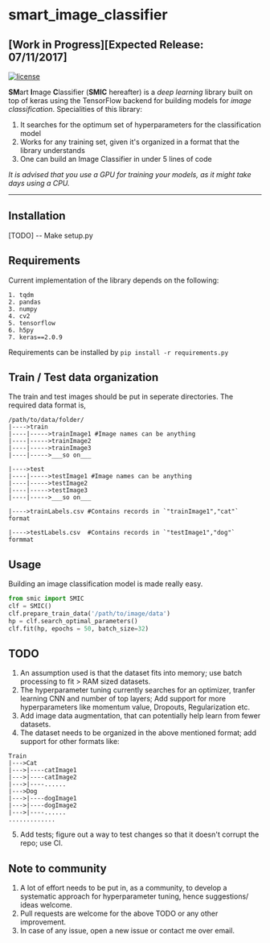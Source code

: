 # smart_image_classifier 
## [Work in Progress][Expected Release: 07/11/2017]
[![license](https://img.shields.io/github/license/mashape/apistatus.svg?maxAge=2592000)](https://github.com/anuragmishracse/smart_image_classifier/blob/master/LICENSE)

**SM**art **I**mage **C**lassifier (**SMIC** hereafter) is a _deep learning_ library built on top of keras using the TensorFlow backend for building models for _image classification_. 
Specialities of this library:
1. It searches for the optimum set of hyperparameters for the classification model
2. Works for any training set, given it's organized in a format that the library understands
3. One can build an Image Classifier in under 5 lines of code

_It is advised that you use a GPU for training your models, as it might take days using a CPU._

---------------------

## Installation
[TODO] -- Make setup.py

## Requirements
Current implementation of the library depends on the following:
```
1. tqdm
2. pandas 
3. numpy
4. cv2
5. tensorflow
6. h5py
7. keras==2.0.9
```
Requirements can be installed by `pip install -r requirements.py`

## Train / Test data organization
The train and test images should be put in seperate directories. The required data format is,
```
/path/to/data/folder/
|---->train
|----|----->trainImage1 #Image names can be anything
|----|----->trainImage2
|----|----->trainImage3
|----|----->___so on___

|---->test
|----|----->testImage1 #Image names can be anything
|----|----->testImage2
|----|----->testImage3
|----|----->___so on___

|---->trainLabels.csv #Contains records in `"trainImage1","cat"` format

|---->testLabels.csv  #Contains records in `"testImage1","dog"` formmat
```

## Usage
Building an image classification model is made really easy. 

```python
from smic import SMIC
clf = SMIC()
clf.prepare_train_data('/path/to/image/data')
hp = clf.search_optimal_parameters()
clf.fit(hp, epochs = 50, batch_size=32)
```

## TODO
1. An assumption used is that the dataset fits into memory; use batch processing to fit > RAM sized datasets.
2. The hyperparameter tuning currently searches for an optimizer, tranfer learning CNN and number of top layers; Add support for more hyperparameters like momentum value, Dropouts, Regularization etc.
3. Add image data augmentation, that can potentially help learn from fewer datasets.
4. The dataset needs to be organized in the above mentioned format; add support for other formats like:
```
Train
|--->Cat
|--->|----catImage1
|--->|----catImage2
|--->|----......
|--->Dog
|--->|----dogImage1
|--->|----dogImage2
|--->|----......
.............
```
5. Add tests; figure out a way to test changes so that it doesn't corrupt the repo; use CI.


## Note to community
1. A lot of effort needs to be put in, as a community, to develop a systematic approach for hyperparameter tuning, hence suggestions/ ideas welcome.
2. Pull requests are welcome for the above TODO or any other improvement.
3. In case of any issue, open a new issue or contact me over email.

